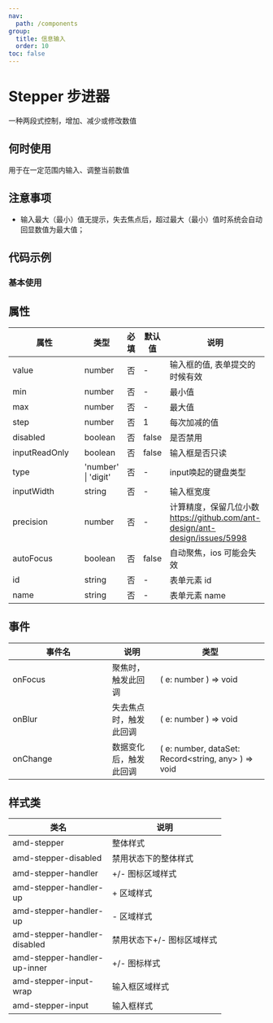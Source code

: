 ```yaml
---
nav:
  path: /components
group:
  title: 信息输入
  order: 10
toc: false
---
```


# Stepper 步进器
一种两段式控制，增加、减少或修改数值
## 何时使用
用于在一定范围内输入、调整当前数值
## 注意事项
- 输入最大（最小）值无提示，失去焦点后，超过最大（最小）值时系统会自动回显数值为最大值；

## 代码示例
### 基本使用
<code src='../../demo/pages/Stepper'></code>



## 属性

| 属性 | 类型 | 必填 | 默认值 | 说明 |
| -----|-----|-----|-----|----- |
| value | number | 否 | - | 输入框的值, 表单提交的时候有效 |
| min | number | 否 | - | 最小值 |
| max | number | 否 | - | 最大值 |
| step | number | 否 | 1 | 每次加减的值 |
| disabled | boolean | 否 | false | 是否禁用 |
| inputReadOnly | boolean | 否 | false | 输入框是否只读 |
| type | 'number' &verbar; 'digit' | 否 | - | input唤起的键盘类型 |
| inputWidth | string | 否 | - | 输入框宽度 |
| precision | number | 否 | - | 计算精度，保留几位小数<br/>https://github.com/ant-design/ant-design/issues/5998 |
| autoFocus | boolean | 否 | false | 自动聚焦，ios 可能会失效 |
| id | string | 否 | - | 表单元素 id |
| name | string | 否 | - | 表单元素 name |

## 事件
| 事件名 | 说明 | 类型 |
| -----|-----|-----|
| onFocus | 聚焦时，触发此回调 | ( e: number ) => void  |
| onBlur | 失去焦点时，触发此回调 | ( e: number ) => void  |
| onChange | 数据变化后，触发此回调 | ( e: number, dataSet: Record<string, any> ) => void  |

## 样式类
| 类名 | 说明 |
| -----|-----|
| amd-stepper | 整体样式 |
| amd-stepper-disabled | 禁用状态下的整体样式 |
| amd-stepper-handler | +/- 图标区域样式 |
| amd-stepper-handler-up | + 区域样式 |
| amd-stepper-handler-up | - 区域样式 |
| amd-stepper-handler-disabled | 禁用状态下+/- 图标区域样式 |
| amd-stepper-handler-up-inner | +/- 图标样式 |
| amd-stepper-input-wrap | 输入框区域样式 |
| amd-stepper-input | 输入框样式 |

<style> 
table th:first-of-type { width: 180px; }
.__dumi-default-layout-content article table:first-of-type th:nth-of-type(2) {
    width: 140px;
}
.__dumi-default-layout-content article table:first-of-type th:nth-of-type(3) {
    width: 30px;
}
.__dumi-default-layout-content article table:first-of-type th:nth-of-type(4) {
    width: 50px;
}
</style> 